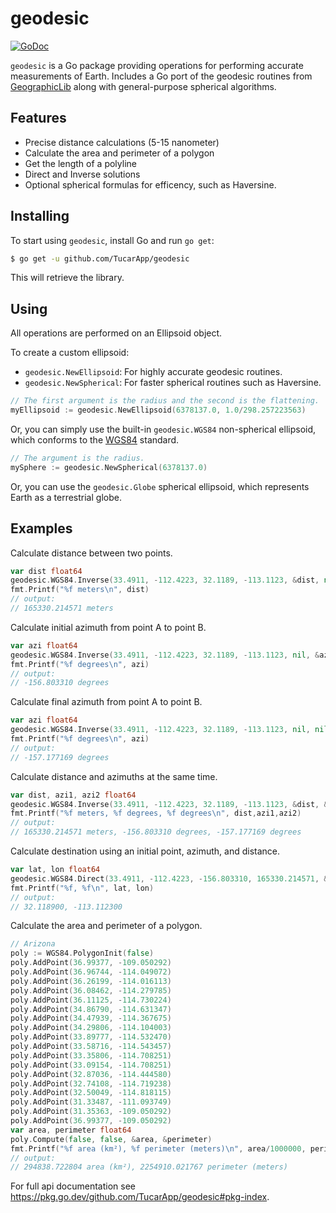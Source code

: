# geodesic

[![GoDoc](https://godoc.org/github.com/TucarApp/geodesic?status.svg)](https://godoc.org/github.com/TucarApp/geodesic)

`geodesic` is a Go package providing operations for performing accurate measurements of Earth. Includes a Go port of the geodesic routines from [GeographicLib](https://geographiclib.sourceforge.io) along with general-purpose spherical algorithms.

## Features

- Precise distance calculations (5-15 nanometer)
- Calculate the area and perimeter of a polygon
- Get the length of a polyline
- Direct and Inverse solutions
- Optional spherical formulas for efficency, such as Haversine.

## Installing

To start using `geodesic`, install Go and run `go get`:

```sh
$ go get -u github.com/TucarApp/geodesic
```

This will retrieve the library.

## Using 

All operations are performed on an Ellipsoid object.

To create a custom ellipsoid:
- `geodesic.NewEllipsoid`: For highly accurate geodesic routines.
- `geodesic.NewSpherical`: For faster spherical routines such as Haversine.

```go
// The first argument is the radius and the second is the flattening.
myEllipsoid := geodesic.NewEllipsoid(6378137.0, 1.0/298.257223563)
```

Or, you can simply use the built-in `geodesic.WGS84` non-spherical ellipsoid, which conforms to the [WGS84](https://en.wikipedia.org/wiki/World_Geodetic_System) standard.

```go
// The argument is the radius.
mySphere := geodesic.NewSpherical(6378137.0)
```

Or, you can use the `geodesic.Globe` spherical ellipsoid, which represents Earth as a terrestrial globe.

## Examples

Calculate distance between two points.

```go
var dist float64
geodesic.WGS84.Inverse(33.4911, -112.4223, 32.1189, -113.1123, &dist, nil, nil)
fmt.Printf("%f meters\n", dist)
// output: 
// 165330.214571 meters
```

Calculate initial azimuth from point A to point B.

```go
var azi float64
geodesic.WGS84.Inverse(33.4911, -112.4223, 32.1189, -113.1123, nil, &azi, nil)
fmt.Printf("%f degrees\n", azi)
// output:
// -156.803310 degrees
```

Calculate final azimuth from point A to point B.

```go
var azi float64
geodesic.WGS84.Inverse(33.4911, -112.4223, 32.1189, -113.1123, nil, nil, &azi)
fmt.Printf("%f degrees\n", azi)
// output:
// -157.177169 degrees
```

Calculate distance and azimuths at the same time.

```go
var dist, azi1, azi2 float64
geodesic.WGS84.Inverse(33.4911, -112.4223, 32.1189, -113.1123, &dist, &azi1, &azi2)
fmt.Printf("%f meters, %f degrees, %f degrees\n", dist,azi1,azi2)
// output:
// 165330.214571 meters, -156.803310 degrees, -157.177169 degrees
```

Calculate destination using an initial point, azimuth, and distance.

```go
var lat, lon float64
geodesic.WGS84.Direct(33.4911, -112.4223, -156.803310, 165330.214571, &lat, &lon, nil)
fmt.Printf("%f, %f\n", lat, lon)
// output: 
// 32.118900, -113.112300
```

Calculate the area and perimeter of a polygon.

```go
// Arizona
poly := WGS84.PolygonInit(false)
poly.AddPoint(36.99377, -109.050292)
poly.AddPoint(36.96744, -114.049072)
poly.AddPoint(36.26199, -114.016113)
poly.AddPoint(36.08462, -114.279785)
poly.AddPoint(36.11125, -114.730224)
poly.AddPoint(34.86790, -114.631347)
poly.AddPoint(34.47939, -114.367675)
poly.AddPoint(34.29806, -114.104003)
poly.AddPoint(33.89777, -114.532470)
poly.AddPoint(33.58716, -114.543457)
poly.AddPoint(33.35806, -114.708251)
poly.AddPoint(33.09154, -114.708251)
poly.AddPoint(32.87036, -114.444580)
poly.AddPoint(32.74108, -114.719238)
poly.AddPoint(32.50049, -114.818115)
poly.AddPoint(31.33487, -111.093749)
poly.AddPoint(31.35363, -109.050292)
poly.AddPoint(36.99377, -109.050292)
var area, perimeter float64
poly.Compute(false, false, &area, &perimeter)
fmt.Printf("%f area (km²), %f perimeter (meters)\n", area/1000000, perimeter)
// output:
// 294838.722804 area (km²), 2254910.021767 perimeter (meters)
```

For full api documentation see https://pkg.go.dev/github.com/TucarApp/geodesic#pkg-index.